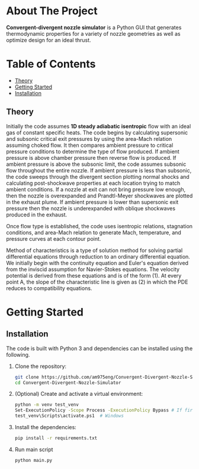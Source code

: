 # About The Project
**Convergent-divergent nozzle simulator** is a Python GUI that generates thermodynamic properties for a variety of nozzle geometries as well as optimize design for an ideal thrust.

# Table of Contents
- [Theory](#theory)
- [Getting Started](#getting-started)
- [Installation](#installation)

## Theory
Initially the code assumes **1D steady adiabatic isentropic** flow with an ideal gas of constant specific heats. The code begins by calculating supersonic and subsonic critical exit pressures by using the area-Mach relation assuming choked flow. It then compares ambient pressure to critical pressure conditions to determine the type of flow produced. 
If ambient pressure is above chamber pressure then reverse flow is produced.
If ambient pressure is above the subsonic limit, the code assumes subsonic flow throughout the entire nozzle.
If ambient pressure is less than subsonic, the code sweeps through the divergent section plotting normal shocks and calculating post-shockwave properties at each location trying to match ambient conditions.
If a nozzle at exit can not bring pressure low enough, then the nozzle is overexpanded and Prandtl-Meyer shockwaves are plotted in the exhaust plume. 
If ambient pressure is lower than supersonic exit pressure then the nozzle is underexpanded with oblique shockwaves produced in the exhaust.

Once flow type is established, the code uses isentropic relations, stagnation conditions, and area-Mach relation to generate Mach, temperature, and pressure curves at each contour point.

Method of characteristics is a type of solution method for solving partial differential equations through reduction to an ordinary differential equation. We initially begin with the continuity equation and Euler's equation derived from the inviscid assumption for Navier-Stokes equations. The velocity potential is derived from these equations and is of the form (1). At every point A, the slope of the characteristic line is given as (2) in which the PDE reduces to compatibility equations.

# Getting Started

## Installation
The code is built with Python 3 and dependencies can be installed using the following.

1.  Clone the repository:
    ```bash
    git clone https://github.com/am975eng/Convergent-Divergent-Nozzle-Simulator.git
    cd Convergent-Divergent-Nozzle-Simulator
    ```

2.  (Optional) Create and activate a virtual environment:
    ```bash
    python -m venv test_venv
    Set-ExecutionPolicy -Scope Process -ExecutionPolicy Bypass # If first time using venv
    test_venv\Scripts\activate.ps1  # Windows
    ```

3.  Install the dependencies:
    ```bash
    pip install -r requirements.txt
    ```

4.  Run main script
    ```bash
    python main.py
    ```